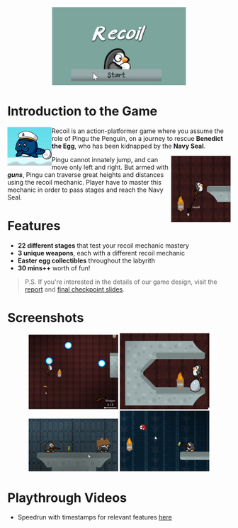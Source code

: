 <div align="center">
    <img width="60%" src="screenshots/v1.0/main_menu.png" />
</div>

# Introduction to the Game

<p align="left">
<img align="left" src="screenshots\v1.0\seal_with_benedict.png" width=100 />

Recoil is an action-platformer game where you assume the role of Pingu the Penguin, on a journey to rescue **Benedict the Egg**, who has been kidnapped by the **Navy Seal**.

</p>

<p align="left">
<img  height=150 align="right" src="screenshots/v1.0/Recoil_example.png" />

Pingu cannot innately jump, and can move only left and right.
But armed with **_guns_**, Pingu can traverse great heights and distances using the recoil mechanic. Player have to master this mechanic in order to pass stages and reach the Navy Seal.

</p>

# Features

- **22 different stages** that test your recoil mechanic mastery
- **3 unique weapons**, each with a different recoil mechanic
- **Easter egg collectibles** throughout the labyrith
- **30 mins++** worth of fun!

> P.S. If you're interested in the details of our game design, visit the [report](REPORT.docx) and [final checkpoint slides](https://docs.google.com/presentation/d/e/2PACX-1vQFQ5V24Kf21UT13KwYKII_u5fMjBHDwYlm7RuOL2R71W9lvnPlBW68L_oItyH55JE4pRXMBPcGga8a/pub?start=false&loop=false&delayms=3000).

# Screenshots

<div align="center" style="justify-content: center;">
<img style="max-width:40%" src="screenshots/v1.0/energy_cores.png" />
<img style="max-width:40%" src="screenshots/v1.0/Egg_Pickup.png" />
<img style="max-width:40%" src="screenshots/v1.0/enemy.png" />
<img style="max-width:40%" src="screenshots/v1.0/enemy2.png" />
</div>

# Playthrough Videos

- Speedrun with timestamps for relevant features [here](https://www.youtube.com/watch?v=2_mM3nSqtXs)

